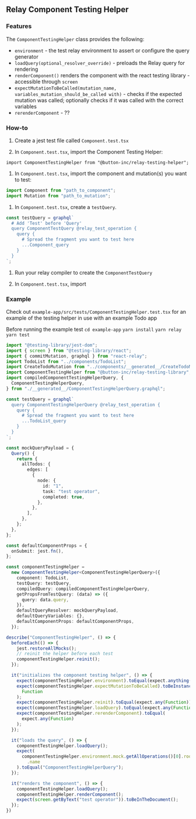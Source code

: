 ## Relay Component Testing Helper

### Features

The `ComponentTestingHelper` class provides the following:

- `environment` - the test relay environment to assert or configure the query generator
- `loadQuery(optional_resolver_override)` - preloads the Relay query for rendering
- `renderComponent()` renders the component with the react testing library - accessible through `screen`
- `expectMutationToBeCalled(mutation_name, variables_mutation_should_be_called with)` - checks if the expected mutation was called; optionally checks if it was called with the correct variables
- `rerenderComponent` - ??

### How-to

1. Create a jest test file called `Component.test.tsx`

1. In `Component.test.tsx`, import the Component Testing Helper:

`import ComponentTestingHelper from "@button-inc/relay-testing-helper";`

1. In `Component.test.tsx`, import the component and mutation(s) you want to test:

```typescript
import Component from "path_to_component";
import Mutation from "path_to_mutation";
```

1. In `Component.test.tsx`, create a `testQuery`.

```typescript
const testQuery = graphql`
  # Add 'Test' before 'Query'
  query ComponentTestQuery @relay_test_operation {
    query {
      # Spread the fragment you want to test here
      ...Component_query
    }
  }
`;
```

1. Run your relay compiler to create the `ComponentTestQuery`

1. In `Component.test.tsx`, import

### Example
Check out `example-app/src/tests/ComponentTestingHelper.test.tsx` for an example of the testing helper in use with an example Todo app

Before running the example test
`cd example-app`
`yarn install`
`yarn relay`
`yarn test`


```typescript
import "@testing-library/jest-dom";
import { screen } from "@testing-library/react";
import { commitMutation, graphql } from "react-relay";
import TodoList from "../components/TodoList";
import CreateTodoMutation from "../components/__generated__/CreateTodoMutation.graphql";
import ComponentTestingHelper from "@button-inc/relay-testing-library";
import compiledComponentTestingHelperQuery, {
  ComponentTestingHelperQuery,
} from "./__generated__/ComponentTestingHelperQuery.graphql";

const testQuery = graphql`
  query ComponentTestingHelperQuery @relay_test_operation {
    query {
      # Spread the fragment you want to test here
      ...TodoList_query
    }
  }
`;

const mockQueryPayload = {
  Query() {
    return {
      allTodos: {
        edges: [
          {
            node: {
              id: "1",
              task: "test operator",
              completed: true,
            },
          },
        ],
      },
    };
  },
};

const defaultComponentProps = {
  onSubmit: jest.fn(),
};

const componentTestingHelper =
  new ComponentTestingHelper<ComponentTestingHelperQuery>({
    component: TodoList,
    testQuery: testQuery,
    compiledQuery: compiledComponentTestingHelperQuery,
    getPropsFromTestQuery: (data) => ({
      query: data.query,
    }),
    defaultQueryResolver: mockQueryPayload,
    defaultQueryVariables: {},
    defaultComponentProps: defaultComponentProps,
  });

describe("ComponentTestingHelper", () => {
  beforeEach(() => {
    jest.restoreAllMocks();
    // reinit the helper before each test
    componentTestingHelper.reinit();
  });

  it("initializes the component testing helper", () => {
    expect(componentTestingHelper.environment).toEqual(expect.anything());
    expect(componentTestingHelper.expectMutationToBeCalled).toBeInstanceOf(
      Function
    );
    expect(componentTestingHelper.reinit).toEqual(expect.any(Function));
    expect(componentTestingHelper.loadQuery).toEqual(expect.any(Function));
    expect(componentTestingHelper.rerenderComponent).toEqual(
      expect.any(Function)
    );
  });

  it("loads the query", () => {
    componentTestingHelper.loadQuery();
    expect(
      componentTestingHelper.environment.mock.getAllOperations()[0].root.node
        .name
    ).toEqual("ComponentTestingHelperQuery");
  });

  it("renders the component", () => {
    componentTestingHelper.loadQuery();
    componentTestingHelper.renderComponent();
    expect(screen.getByText("test operator")).toBeInTheDocument();
  });
})
```
